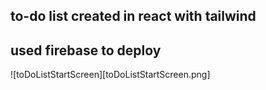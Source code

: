 ## to-do list created in react with tailwind

## used firebase to deploy

![toDoListStartScreen][toDoListStartScreen.png]
